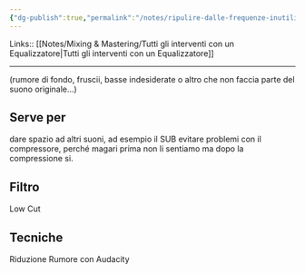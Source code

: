 ```yaml
---
{"dg-publish":true,"permalink":"/notes/ripulire-dalle-frequenze-inutili/"}
---
```


Links:: [[Notes/Mixing & Mastering/Tutti gli interventi con un Equalizzatore\|Tutti gli interventi con un Equalizzatore]]

---
(rumore di fondo, fruscii, basse indesiderate o altro che non faccia parte del suono originale...)

## Serve per

dare spazio ad altri suoni, ad esempio il SUB
evitare problemi con il compressore, perché magari prima non li sentiamo ma dopo la compressione si.

## Filtro

Low Cut
## Tecniche 

Riduzione Rumore con Audacity





